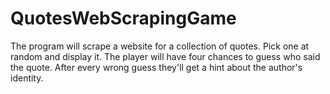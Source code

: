 # QuotesWebScrapingGame
The program will scrape a website for a collection of quotes. Pick one at random and display it. The player will have four chances to guess who said the quote. After every wrong guess they'll get a hint about the author's identity.
